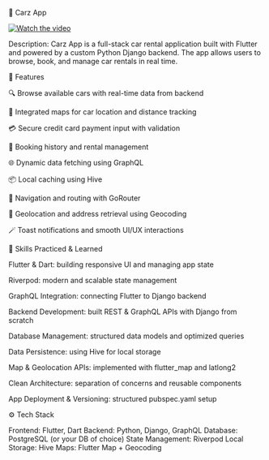 🚗 Carz App


[![Watch the video](https://img.youtube.com/vi/YOUR_VIDEO_ID/0.jpg)]([https://youtu.be/YOUR_VIDEO_ID](https://www.youtube.com/shorts/cf1YTxSho-E))

Description:
Carz App is a full-stack car rental application built with Flutter and powered by a custom Python Django backend. The app allows users to browse, book, and manage car rentals in real time.

📱 Features

🔍 Browse available cars with real-time data from backend

📍 Integrated maps for car location and distance tracking

💳 Secure credit card payment input with validation

📅 Booking history and rental management

🌐 Dynamic data fetching using GraphQL

📦 Local caching using Hive

🚦 Navigation and routing with GoRouter

🧭 Geolocation and address retrieval using Geocoding

🪄 Toast notifications and smooth UI/UX interactions

🧠 Skills Practiced & Learned

Flutter & Dart: building responsive UI and managing app state

Riverpod: modern and scalable state management

GraphQL Integration: connecting Flutter to Django backend

Backend Development: built REST & GraphQL APIs with Django from scratch

Database Management: structured data models and optimized queries

Data Persistence: using Hive for local storage

Map & Geolocation APIs: implemented with flutter_map and latlong2

Clean Architecture: separation of concerns and reusable components

App Deployment & Versioning: structured pubspec.yaml setup

⚙️ Tech Stack

Frontend: Flutter, Dart
Backend: Python, Django, GraphQL
Database: PostgreSQL (or your DB of choice)
State Management: Riverpod
Local Storage: Hive
Maps: Flutter Map + Geocoding
